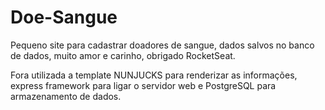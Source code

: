 # Doe-Sangue
Pequeno site para cadastrar doadores de sangue, dados salvos no banco de dados, muito amor e carinho, obrigado RocketSeat.


Fora utilizada a template NUNJUCKS para renderizar as informações, express framework para ligar o servidor web e PostgreSQL para armazenamento de dados.
